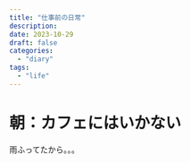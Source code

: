 ```yaml
---
title: "仕事前の日常"
description:
date: 2023-10-29
draft: false
categories:
  - "diary"
tags:
  - "life"
---
```


# 朝：カフェにはいかない

雨ふってたから。。。
